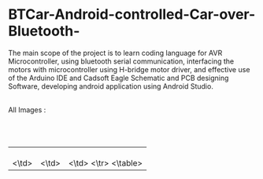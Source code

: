 # BTCar-Android-controlled-Car-over-Bluetooth-
<p> The main scope of the project is to learn coding language for AVR Microcontroller, using  bluetooth serial communication, interfacing the motors with microcontroller using H-bridge motor driver, and effective use of the Arduino IDE and Cadsoft Eagle Schematic and PCB designing Software, developing android application using Android Studio. </p>
<br>
All Images :  
<br>
<Img src='https://lh4.googleusercontent.com/gWcgdpemkRuU7NDRF-EM8QdgbQuMoLCYUuSR_zM-HWjFWH3fRbO78JC6Ahr0I9C_87GpNi_cgP806mg=w1304-h702' alt=''> <br><br>
<Img src='https://lh3.googleusercontent.com/X1eupflcEQAzua29daf1QseBSkunOpcIskWSEuRCye7S1eGavB-4B4XRb_TplviEqHseXaZ4J1rrXLQ=w1304-h702-rw' alt=''> <br><br>
<Img src='https://lh6.googleusercontent.com/lUVXxbQSAcTsK9uVZouDiY8j6cCoNn6BAYnwWt0UYySfPZLANvBno_q5E2FXt12iLlXDLtk5OleTFh4=w1304-h702' alt=''><br><br>
<table>
<tr>
<td><Img src='https://lh5.googleusercontent.com/t-VCikCecF-fvzYIX3rWfKmQHURu5-pw4n0o3uTPBaW-XzXdRKpZumH8PdS-DSmg36dzR7Q_i-kL1uE=w1304-h701' alt=''><br><br><\td>
<td><Img src='https://lh3.googleusercontent.com/GGwaTyzcWFCWo1NTkW8te4xEZBsMrisBryWK7RDq8lwq8TZPOHY8rY_lJbpMKqpSGO9b-7pXnNErZo0=w1304-h701' alt=''><br><br><\td>
<td><Img src='https://lh5.googleusercontent.com/aPuU_V6MPgYX3nGKUJBMVRhBmGN21zsrr-SX0bwttz2Lt9-THYGVQWCWvLQHqiun1OeuwP4NwgacwMU=w1304-h701' alt=''><br><br><\td>
<\tr>
<\table>
